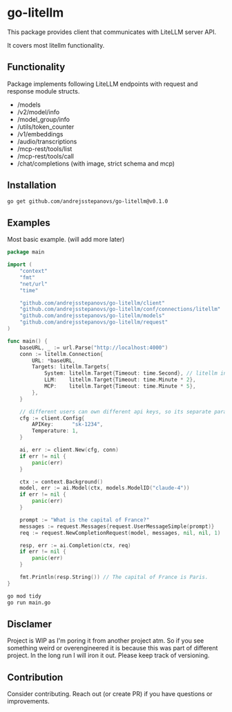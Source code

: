 # go-litellm

This package provides client that communicates with LiteLLM server API.

It covers most litellm functionality.

## Functionality
Package implements following LiteLLM endpoints with request and response module structs.

- /models
- /v2/model/info
- /model_group/info
- /utils/token_counter
- /v1/embeddings
- /audio/transcriptions
- /mcp-rest/tools/list
- /mcp-rest/tools/call
- /chat/completions (with image, strict schema and mcp)


## Installation

```bash
go get github.com/andrejsstepanovs/go-litellm@v0.1.0
```

## Examples

Most basic example. (will add more later)
```go
package main

import (
	"context"
	"fmt"
	"net/url"
	"time"

	"github.com/andrejsstepanovs/go-litellm/client"
	"github.com/andrejsstepanovs/go-litellm/conf/connections/litellm"
	"github.com/andrejsstepanovs/go-litellm/models"
	"github.com/andrejsstepanovs/go-litellm/request"
)

func main() {
	baseURL, _ := url.Parse("http://localhost:4000")
	conn := litellm.Connection{
		URL: *baseURL,
		Targets: litellm.Targets{
			System: litellm.Target{Timeout: time.Second}, // litellm internal rest api calls (get models, etc)
			LLM:    litellm.Target{Timeout: time.Minute * 2},
			MCP:    litellm.Target{Timeout: time.Minute * 5},
		},
	}

    // different users can own different api keys, so its separate param.
	cfg := client.Config{
		APIKey:      "sk-1234",
		Temperature: 1,
	}

	ai, err := client.New(cfg, conn)
	if err != nil {
		panic(err)
	}

	ctx := context.Background()
	model, err := ai.Model(ctx, models.ModelID("claude-4"))
	if err != nil {
		panic(err)
	}

	prompt := "What is the capital of France?"
	messages := request.Messages{request.UserMessageSimple(prompt)}
	req := request.NewCompletionRequest(model, messages, nil, nil, 1)

	resp, err := ai.Completion(ctx, req)
	if err != nil {
		panic(err)
	}

	fmt.Println(resp.String()) // The capital of France is Paris.
}
```

```bash
go mod tidy
go run main.go
```

## Disclamer
Project is WIP as I'm poring it from another project atm. So if you see something weird or overengineered it is because this was part of different project. In the long run I will iron it out.
Please keep track of versioning.

## Contribution
Consider contributing. Reach out (or create PR) if you have questions or improvements.
